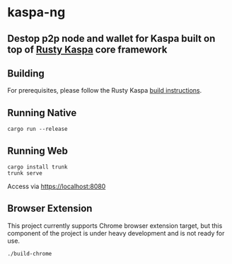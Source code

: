 # kaspa-ng

## Destop p2p node and wallet for Kaspa built on top of [Rusty Kaspa](https://github.com/kaspanet/rusty-kaspa) core framework

## Building

For prerequisites, please follow the Rusty Kaspa [build instructions](https://github.com/kaspanet/rusty-kaspa#getting-started).

## Running Native
```
cargo run --release
```

## Running Web
```
cargo install trunk
trunk serve
```
Access via [https://localhost:8080](https://localhost:8080)

## Browser Extension

This project currently supports Chrome browser extension target, but this component of the project is under heavy development and is not ready for use.
```
./build-chrome
```